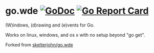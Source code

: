 # go.wde [![GoDoc](https://godoc.org/github.com/kirillDanshin/go-wde?status.svg)](https://godoc.org/github.com/kirillDanshin/go.wde) [![Go Report Card](https://goreportcard.com/badge/github.com/kirillDanshin/go-wde)](https://goreportcard.com/report/github.com/kirillDanshin/go-wde)

(W)indows, (d)rawing and (e)vents for Go.

Works on linux, windows, and os x with no setup beyond "go get".

Forked from [skelterjohn/go.wde](https://github.com/kirillDanshin/go-wde)
